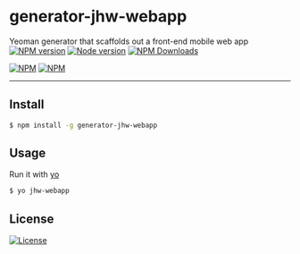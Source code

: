 # generator-jhw-webapp
Yeoman generator that scaffolds out a front-end mobile web app 
[![NPM version](https://img.shields.io/npm/v/generator-jhw-webapp.svg?style=flat)](https://www.npmjs.com/package/generator-jhw-webapp)
[![Node version](https://img.shields.io/node/v/generator-jhw-webapp.svg?style=flat)](https://www.npmjs.com/package/generator-jhw-webapp)
[![NPM Downloads](https://img.shields.io/npm/dm/generator-jhw-webapp.svg)](https://www.npmjs.com/package/generator-jhw-webapp)


[![NPM](https://nodei.co/npm/generator-jhw-webapp.png?downloads=true&downloadRank=true&stars=true)](https://nodei.co/npm/generator-jhw-webapp)
[![NPM](https://nodei.co/npm-dl/generator-jhw-webapp.png)](https://nodei.co/npm-dl/generator-jhw-webapp/)

---

## Install
```bash
$ npm install -g generator-jhw-webapp
```

## Usage  
Run it with [yo](https://github.com/yeoman/yo)    
```bash
$ yo jhw-webapp
```

## License    
[![License](https://img.shields.io/npm/l/generator-jhw-webapp.svg?style=flat)](https://github.com/jhw-dev/generator-jhw-webapp)
